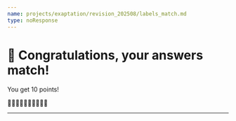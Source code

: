 ```yaml
---
name: projects/exaptation/revision_202508/labels_match.md
type: noResponse
---
```


# 🎉 Congratulations, your answers match!

You get 10 points!

🌟🌟🌟🌟🌟🌟🌟🌟🌟🌟

---
